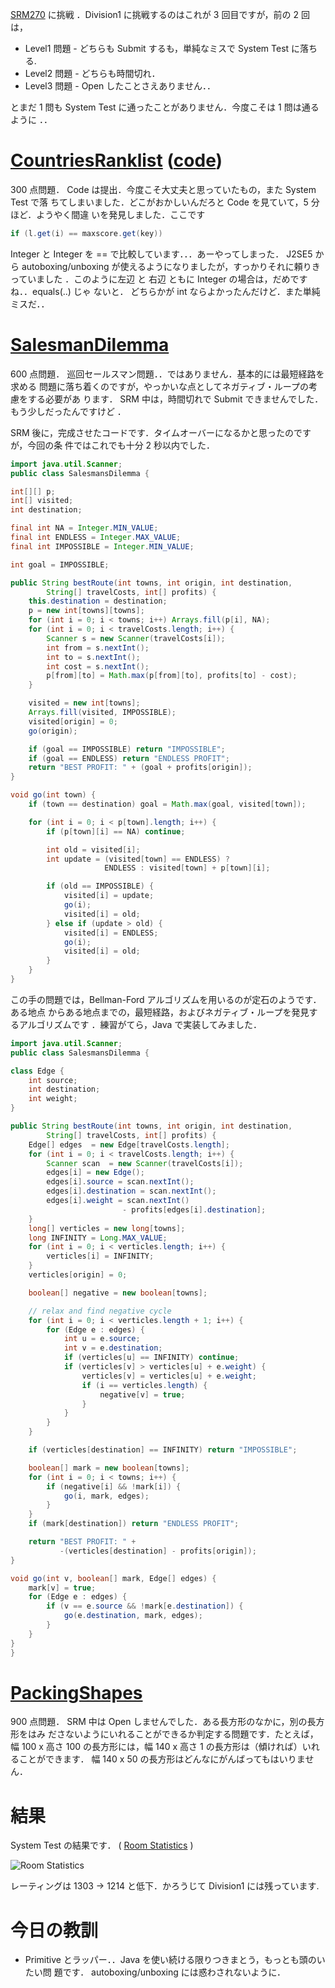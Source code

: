 <!--
date: 2005-11-04
slug: srm270
title: SRM270 - Integer == Integer
-->

[SRM270](http://www.topcoder.com/stat?c=round_overview&rd=8067) に挑戦
．Division1 に挑戦するのはこれが 3 回目ですが，前の 2 回は，

- Level1 問題 - どちらも Submit するも，単純なミスで System Test に落ちる.
- Level2 問題 - どちらも時間切れ．
- Level3 問題 - Open したことさえありません．．

とまだ 1 問も System Test に通ったことがありません．今度こそは 1 問は通るように
．．

# [CountriesRanklist](http://www.topcoder.com/stat?c=problem_statement&pm=4658&rd=8067) ([code](http://www.topcoder.com/stat?c=problem_solution&rm=246708&rd=8067&pm=4658&cr=15632820))

300 点問題． Code は提出．今度こそ大丈夫と思っていたもの，また System Test で落
ちてしまいました．どこがおかしいんだろと Code を見ていて，5 分ほど．ようやく間違
いを発見しました．ここです

```java
if (l.get(i) == maxscore.get(key))
```

Integer と Integer を == で比較しています．．．あーやってしまった． J2SE5 から
autoboxing/unboxing が使えるようになりましたが，すっかりそれに頼りきっていました
．このように左辺 と 右辺 ともに Integer の場合は，だめですね．．equals(..) じゃ
ないと． どちらかが int ならよかったんだけど．また単純ミスだ．．

# [SalesmanDilemma](http://www.topcoder.com/stat?c=problem_statement&pm=4755&rd=8067)

600 点問題． 巡回セールスマン問題．．ではありません．基本的には最短経路を求める
問題に落ち着くのですが，やっかいな点としてネガティブ・ループの考慮をする必要があ
ります． SRM 中は，時間切れで Submit できませんでした．もう少しだったんですけど
．

SRM 後に，完成させたコードです．タイムオーバーになるかと思ったのですが，今回の条
件ではこれでも十分 2 秒以内でした．

```java
import java.util.Scanner;
public class SalesmansDilemma {

int[][] p;
int[] visited;
int destination;

final int NA = Integer.MIN_VALUE;
final int ENDLESS = Integer.MAX_VALUE;
final int IMPOSSIBLE = Integer.MIN_VALUE;

int goal = IMPOSSIBLE;

public String bestRoute(int towns, int origin, int destination,
        String[] travelCosts, int[] profits) {
    this.destination = destination;
    p = new int[towns][towns];
    for (int i = 0; i < towns; i++) Arrays.fill(p[i], NA);
    for (int i = 0; i < travelCosts.length; i++) {
        Scanner s = new Scanner(travelCosts[i]);
        int from = s.nextInt();
        int to = s.nextInt();
        int cost = s.nextInt();
        p[from][to] = Math.max(p[from][to], profits[to] - cost);
    }

    visited = new int[towns];
    Arrays.fill(visited, IMPOSSIBLE);
    visited[origin] = 0;
    go(origin);

    if (goal == IMPOSSIBLE) return "IMPOSSIBLE";
    if (goal == ENDLESS) return "ENDLESS PROFIT";
    return "BEST PROFIT: " + (goal + profits[origin]);
}

void go(int town) {
    if (town == destination) goal = Math.max(goal, visited[town]);

    for (int i = 0; i < p[town].length; i++) {
        if (p[town][i] == NA) continue;

        int old = visited[i];
        int update = (visited[town] == ENDLESS) ?
                     ENDLESS : visited[town] + p[town][i];

        if (old == IMPOSSIBLE) {
            visited[i] = update;
            go(i);
            visited[i] = old;
        } else if (update > old) {
            visited[i] = ENDLESS;
            go(i);
            visited[i] = old;
        }
    }
}
```

この手の問題では，Bellman-Ford アルゴリズムを用いるのが定石のようです．ある地点
からある地点までの，最短経路，およびネガティブ・ループを発見するアルゴリズムです
．練習がてら，Java で実装してみました．

```java
import java.util.Scanner;
public class SalesmansDilemma {

class Edge {
    int source;
    int destination;
    int weight;
}

public String bestRoute(int towns, int origin, int destination,
        String[] travelCosts, int[] profits) {
    Edge[] edges  = new Edge[travelCosts.length];
    for (int i = 0; i < travelCosts.length; i++) {
        Scanner scan  = new Scanner(travelCosts[i]);
        edges[i] = new Edge();
        edges[i].source = scan.nextInt();
        edges[i].destination = scan.nextInt();
        edges[i].weight = scan.nextInt()
                         - profits[edges[i].destination];
    }
    long[] verticles = new long[towns];
    long INFINITY = Long.MAX_VALUE;
    for (int i = 0; i < verticles.length; i++) {
        verticles[i] = INFINITY;
    }
    verticles[origin] = 0;

    boolean[] negative = new boolean[towns];

    // relax and find negative cycle
    for (int i = 0; i < verticles.length + 1; i++) {
        for (Edge e : edges) {
            int u = e.source;
            int v = e.destination;
            if (verticles[u] == INFINITY) continue;
            if (verticles[v] > verticles[u] + e.weight) {
                verticles[v] = verticles[u] + e.weight;
                if (i == verticles.length) {
                    negative[v] = true;
                }
            }
        }
    }

    if (verticles[destination] == INFINITY) return "IMPOSSIBLE";

    boolean[] mark = new boolean[towns];
    for (int i = 0; i < towns; i++) {
        if (negative[i] && !mark[i]) {
            go(i, mark, edges);
        }
    }
    if (mark[destination]) return "ENDLESS PROFIT";

    return "BEST PROFIT: " +
           -(verticles[destination] - profits[origin]);
}

void go(int v, boolean[] mark, Edge[] edges) {
    mark[v] = true;
    for (Edge e : edges) {
        if (v == e.source && !mark[e.destination]) {
            go(e.destination, mark, edges);
        }
    }
}
}
```

# [PackingShapes](http://www.topcoder.com/stat?c=problem_statement&pm=4751&rd=8067)

900 点問題． SRM 中は Open しませんでした．ある長方形のなかに，別の長方形をはみ
ださないようにいれることができるか判定する問題です．たとえば，幅 100 x 高さ 100
の長方形には，幅 140 x 高さ 1 の長方形は（傾ければ）いれることができます． 幅
140 x 50 の長方形はどんなにがんばってもはいりません．

# 結果

System Test の結果です． (
[Room Statistics](http://www.topcoder.com/stat?c=coder_room_stats&cr=15632820&rd=8067&rm=246708)
)

![Room Statistics](http://static.flickr.com/37/74682670_24668897a1_o.png)

レーティングは 1303 -&gt; 1214 と低下．かろうじて Division1 には残っています.

# 今日の教訓

- Primitive とラッパー．．Java を使い続ける限りつきまとう，もっとも頭のいたい問
  題です． autoboxing/unboxing には惑わされないように．
